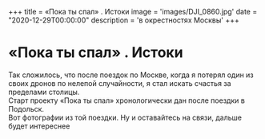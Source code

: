 +++
title = «Пока ты спал» . Истоки
image = 'images/DJI_0860.jpg'
date = "2020-12-29T00:00:00"
description = 'в окрестностях Москвы'
+++

# **«Пока ты спал»** . Истоки
Так сложилось, что после поездок по Москве, когда я потерял один из своих дронов по нелепой случайности, я стал искать счастья за пределами столицы.  
Старт проекту «Пока ты спал» хронологически дан после поездки в Подольск.  
Вот фотографии из той поездки. Ну и оставайтесь на связи, дальше будет интереснее

